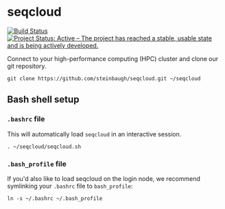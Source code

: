 # seqcloud

[![Build Status](https://travis-ci.org/steinbaugh/seqcloud.svg?branch=master)](https://travis-ci.org/steinbaugh/seqcloud)
[![Project Status: Active – The project has reached a stable, usable state and is being actively developed.](http://www.repostatus.org/badges/latest/active.svg)](http://www.repostatus.org/#active)

Connect to your high-performance computing (HPC) cluster and clone our git repository.

```{bash}
git clone https://github.com/steinbaugh/seqcloud.git ~/seqcloud
```


## Bash shell setup

### `.bashrc` file

This will automatically load `seqcloud` in an interactive session.

```{bash}
. ~/seqcloud/seqcloud.sh
```

### `.bash_profile` file

If you'd also like to load seqcloud on the login node, we recommend symlinking your `.bashrc` file to `bash_profile`:

```{bash}
ln -s ~/.bashrc ~/.bash_profile
```
